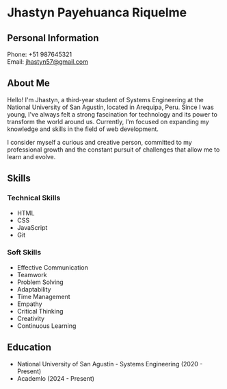 # Jhastyn Payehuanca Riquelme

## Personal Information

Phone: +51 987645321                    
Email: jhastyn57@gmail.com

## About Me

Hello! I'm Jhastyn, a third-year student of Systems Engineering at the National University of San Agustín, located in Arequipa, Peru. Since I was young, I've always felt a strong fascination for technology and its power to transform the world around us. Currently, I'm focused on expanding my knowledge and skills in the field of web development.

I consider myself a curious and creative person, committed to my professional growth and the constant pursuit of challenges that allow me to learn and evolve.

## Skills

### Technical Skills

- HTML
- CSS
- JavaScript
- Git

### Soft Skills

- Effective Communication
- Teamwork
- Problem Solving
- Adaptability
- Time Management
- Empathy
- Critical Thinking
- Creativity
- Continuous Learning

## Education

- National University of San Agustín - Systems Engineering (2020 - Present)
- Academlo (2024 - Present)